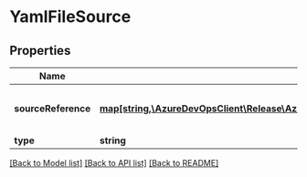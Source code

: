 # YamlFileSource

## Properties
Name | Type | Description | Notes
------------ | ------------- | ------------- | -------------
**sourceReference** | [**map[string,\AzureDevOpsClient\Release\AzureDevOpsClient\Release\Model\YamlSourceReference]**](YamlSourceReference.md) | Gets or sets definition reference. e.g. {\&quot;project\&quot;:{\&quot;id\&quot;:\&quot;fed755ea-49c5-4399-acea-fd5b5aa90a6c\&quot;,\&quot;name\&quot;:\&quot;myProject\&quot;},\&quot;definition\&quot;:{\&quot;id\&quot;:\&quot;1\&quot;,\&quot;name\&quot;:\&quot;mybuildDefinition\&quot;},\&quot;connection\&quot;:{\&quot;id\&quot;:\&quot;1\&quot;,\&quot;name\&quot;:\&quot;myConnection\&quot;}} | [optional] 
**type** | **string** |  | [optional] 

[[Back to Model list]](../README.md#documentation-for-models) [[Back to API list]](../README.md#documentation-for-api-endpoints) [[Back to README]](../README.md)


